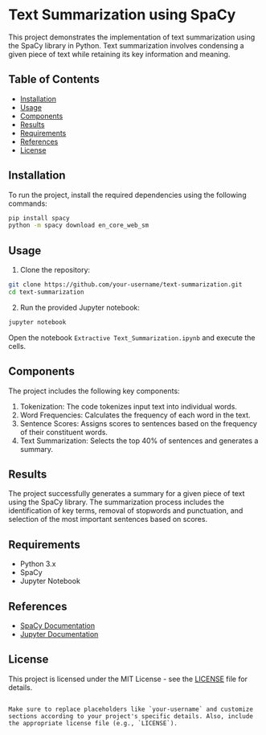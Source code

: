 # Text Summarization using SpaCy

This project demonstrates the implementation of text summarization using the SpaCy library in Python. Text summarization involves condensing a given piece of text while retaining its key information and meaning.

## Table of Contents

- [Installation](#installation)
- [Usage](#usage)
- [Components](#components)
- [Results](#results)
- [Requirements](#requirements)
- [References](#references)
- [License](#license)

## Installation

To run the project, install the required dependencies using the following commands:

```bash
pip install spacy
python -m spacy download en_core_web_sm
```

## Usage

1. Clone the repository:

```bash
git clone https://github.com/your-username/text-summarization.git
cd text-summarization
```

2. Run the provided Jupyter notebook:

```bash
jupyter notebook
```

Open the notebook `Extractive Text_Summarization.ipynb` and execute the cells.

## Components

The project includes the following key components:

1. Tokenization: The code tokenizes input text into individual words.
2. Word Frequencies: Calculates the frequency of each word in the text.
3. Sentence Scores: Assigns scores to sentences based on the frequency of their constituent words.
4. Text Summarization: Selects the top 40% of sentences and generates a summary.

## Results

The project successfully generates a summary for a given piece of text using the SpaCy library. The summarization process includes the identification of key terms, removal of stopwords and punctuation, and selection of the most important sentences based on scores.

## Requirements

- Python 3.x
- SpaCy
- Jupyter Notebook

## References

- [SpaCy Documentation](https://spacy.io/)
- [Jupyter Documentation](https://jupyter.org/documentation)

## License

This project is licensed under the MIT License - see the [LICENSE](LICENSE) file for details.
```

Make sure to replace placeholders like `your-username` and customize sections according to your project's specific details. Also, include the appropriate license file (e.g., `LICENSE`).

